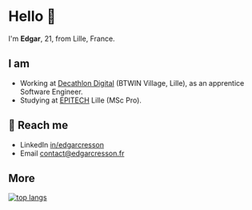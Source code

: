 # Hello 👋

I'm **Edgar**, 21, from Lille, France.

## I am
- Working at [Decathlon Digital](https://digital.decathlon.net/) (BTWIN Village, Lille), as an apprentice Software Engineer.
- Studying at [EPITECH](https://www.epitech.eu/fr/ecole-informatique-lille/) Lille (MSc Pro).

<!--
## 🔭 Working on
- Modern Web Technologies.
- JavaScript, TypeScript, NodeJS.
- React, Next, Nest...
-->

## 💬 Reach me
- LinkedIn [in/edgarcresson](https://www.linkedin.com/in/edgarcresson/)
- Email [contact@edgarcresson.fr](mailto:contact@edgarcresson.fr)

## More
[![top langs](https://github-readme-stats.vercel.app/api/top-langs/?username=edgarcrssn&layout=compact)](https://github.com/edgarcrssn)

<!-- [![github stats](https://github-readme-stats.vercel.app/api?username=edgarcrssn&show_icons=true)](https://github.com/edgarcrssn) -->
